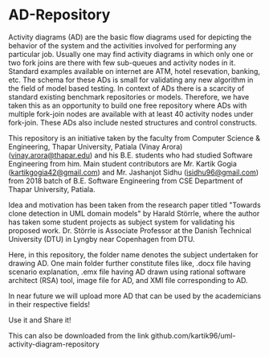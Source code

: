 # AD-Repository
Activity diagrams (AD) are the basic flow diagrams used for depicting the behavior of the system and the activities involved for performing any particular job. Usually one may find activity diagrams in which only one or two fork joins are there with few sub-queues and activity nodes in it. Standard examples available on internet are ATM, hotel resevation, banking, etc. The schema for these ADs is small for validating any new algorithm in the field of model based testing. In context of ADs there is a scarcity of standard existing benchmark repositories or models. Therefore, we have taken this as an opportunity to build one free repository where ADs with multiple fork-join nodes are available with at least 40 activity nodes under fork-join. These ADs also include nested structures and control constructs.

This repository is an initiative taken by the faculty from Computer Science & Engineering, Thapar University, Patiala (Vinay Arora) (vinay.arora@thapar.edu) and his B.E. students who had studied Software Engineering from him. Main student contributors are Mr. Kartik Gogia (kartikgogia42@gmail.com) and Mr. Jashanjot Sidhu (isidhu96@gmail.com) from 2018 batch of B.E. Software Engineering from CSE Department of Thapar University, Patiala.

Idea and motivation has been taken from the research paper titled "Towards clone detection in UML domain models" by Harald Störrle, where the author has taken some student projects as subject system for validating his proposed work. Dr. Störrle is Associate Professor at the Danish Technical University (DTU) in Lyngby near Copenhagen from DTU.

Here, in this repository, the folder name denotes the subject undertaken for drawing AD. One main folder further constitute files like, .docx file having scenario explanation, .emx file having AD drawn using rational software architect (RSA) tool, image file for AD, and XMI file corresponding to AD.

In near future we will upload more AD that can be used by the academicians in their respective fields!


Use it and Share it!


This can also be downloaded from the link github.com/kartik96/uml-activity-diagram-repository

